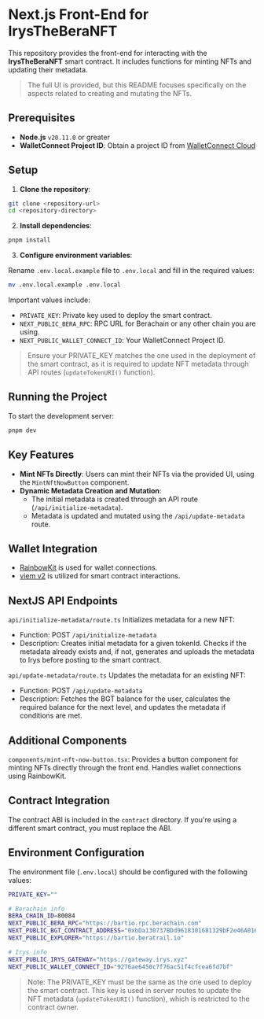 # Next.js Front-End for IrysTheBeraNFT

This repository provides the front-end for interacting with the **IrysTheBeraNFT** smart contract. It includes functions for minting NFTs and updating their metadata. 

> The full UI is provided, but this README focuses specifically on the aspects related to creating and mutating the NFTs.

## Prerequisites

- **Node.js** `v20.11.0` or greater
- **WalletConnect Project ID**: Obtain a project ID from [WalletConnect Cloud](https://cloud.walletconnect.com)

## Setup

1. **Clone the repository**:

```bash
git clone <repository-url>
cd <repository-directory>
```

2. **Install dependencies**:

```bash
pnpm install
```

3. **Configure environment variables**:

Rename  `.env.local.example` file to `.env.local` and fill in the required values:

```bash
mv .env.local.example .env.local
```

Important values include:

- `PRIVATE_KEY`: Private key used to deploy the smart contract.
- `NEXT_PUBLIC_BERA_RPC`: RPC URL for Berachain or any other chain you are using.
- `NEXT_PUBLIC_WALLET_CONNECT_ID`: Your WalletConnect Project ID.

> Ensure your PRIVATE_KEY matches the one used in the deployment of the smart contract, as it is required to update NFT metadata through API routes (`updateTokenURI()` function).

## Running the Project

To start the development server:

```bash
pnpm dev
```

## Key Features

- **Mint NFTs Directly**: Users can mint their NFTs via the provided UI, using the `MintNftNowButton` component.
- **Dynamic Metadata Creation and Mutation**:
  - The initial metadata is created through an API route (`/api/initialize-metadata`).
  - Metadata is updated and mutated using the `/api/update-metadata` route.

## Wallet Integration

- [RainbowKit](https://www.rainbowkit.com/) is used for wallet connections.
- [viem v2](https://viem.sh/) is utilized for smart contract interactions.

## NextJS API Endpoints

`api/initialize-metadata/route.ts`
Initializes metadata for a new NFT:
- Function: POST `/api/initialize-metadata`
- Description: Creates initial metadata for a given tokenId. Checks if the metadata already exists and, if not, generates and uploads the metadata to Irys before posting to the smart contract.

`api/update-metadata/route.ts`
Updates the metadata for an existing NFT:
- Function: POST `/api/update-metadata`
- Description: Fetches the BGT balance for the user, calculates the required balance for the next level, and updates the metadata if conditions are met.

## Additional Components

`components/mint-nft-now-button.tsx`: Provides a button component for minting NFTs directly through the front end. Handles wallet connections using RainbowKit.

## Contract Integration

The contract ABI is included in the `contract` directory. If you're using a different smart contract, you must replace the ABI.

## Environment Configuration

The environment file (`.env.local`) should be configured with the following values:

```bash
PRIVATE_KEY=""

# Berachain info
BERA_CHAIN_ID=80084
NEXT_PUBLIC_BERA_RPC="https://bartio.rpc.berachain.com"
NEXT_PUBLIC_BGT_CONTRACT_ADDRESS="0xbDa130737BDd9618301681329bF2e46A016ff9Ad"
NEXT_PUBLIC_EXPLORER="https://bartio.beratrail.io"

# Irys info
NEXT_PUBLIC_IRYS_GATEWAY="https://gateway.irys.xyz"
NEXT_PUBLIC_WALLET_CONNECT_ID="9276ae6450c7f76ac51f4cfcea6fd7bf"
```

> Note: The PRIVATE_KEY must be the same as the one used to deploy the smart contract. This key is used in server routes to update the NFT metadata (`updateTokenURI()` function), which is restricted to the contract owner.

